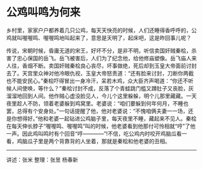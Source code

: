 # 公鸡叫鸣为何来

乡村里，家家户户都养着几只公鸡，每天天快亮的时候，人们还睡得香呼呼的，公鸡就叫喔喔鸣、喔喔鸣地叫起来了，意思是天明了，起床吧，这是昨回事儿呢？

传说，宋朝时候，昏庸无道的宋王，好坏不分，是非不明，听信卖国奸贼秦桧，杀害了忠心保国的岳飞。岳飞被害后，人们为了纪念他，给他修庙塑像。岳飞庙人来人往，香烟不断。卖国奸贼秦桧良心丧尽，坏事做绝，死后却到玉皇大帝面前讨封去了。天宫里众神对他冷眼仇视，玉皇大帝怒责道：“还有脸来讨封，刀断你两截也不能安民心。”秦桧吓得冒出一身冷汗，呆若木鸡，众大臣齐声喝道：“你还不听候人间使唤，等什么？”秦桧讨封不成，反落了个青蛙跳门槛又蹲肚子又丧脸，灰溜溜地回到人间。他作贼心虚没脸见人，今儿个这里躲躲，明个儿那里藏藏。一天夜里趁人不防，领着老婆躲到鸡窝里。老婆说：“咱们要躲到何年何月，不睡也罢，总得有个安身处。”一句话提醒了他，他对老婆说：“不愧咱俩夫妻一一场，还是你想得好。”他和老婆一起钻进公鸡脑子里，每天夜里不睡，藏起来不见人。秦桧在每天伸长脖子“喔喔鸣、喔喔鸣”叫的时候，他老婆看到他那付可怜相就“哼”了他一声。因此鸡叫鸣时有个回音“哼————”!不信，吃公鸡内时咬开鸡脑瓜看一看，鸡脑瓜子里是两个背靠背的人坐着，那就是秦桧和他老婆的丑相。

---

讲述：张米
整理：张昱 杨春新
